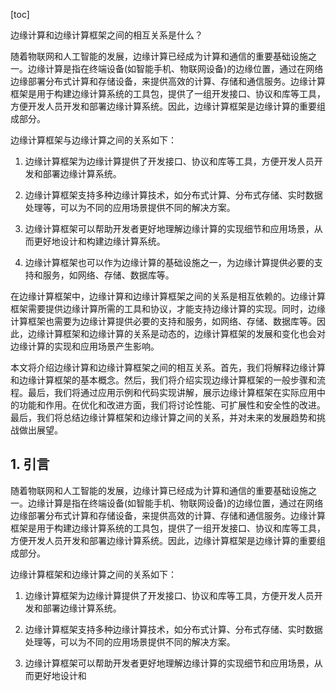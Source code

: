 
[toc]                    
                
                
边缘计算和边缘计算框架之间的相互关系是什么？

随着物联网和人工智能的发展，边缘计算已经成为计算和通信的重要基础设施之一。边缘计算是指在终端设备(如智能手机、物联网设备)的边缘位置，通过在网络边缘部署分布式计算和存储设备，来提供高效的计算、存储和通信服务。边缘计算框架是用于构建边缘计算系统的工具包，提供了一组开发接口、协议和库等工具，方便开发人员开发和部署边缘计算系统。因此，边缘计算框架是边缘计算的重要组成部分。

边缘计算框架与边缘计算之间的关系如下：

1. 边缘计算框架为边缘计算提供了开发接口、协议和库等工具，方便开发人员开发和部署边缘计算系统。

2. 边缘计算框架支持多种边缘计算技术，如分布式计算、分布式存储、实时数据处理等，可以为不同的应用场景提供不同的解决方案。

3. 边缘计算框架可以帮助开发者更好地理解边缘计算的实现细节和应用场景，从而更好地设计和构建边缘计算系统。

4. 边缘计算框架也可以作为边缘计算的基础设施之一，为边缘计算提供必要的支持和服务，如网络、存储、数据库等。

在边缘计算框架中，边缘计算和边缘计算框架之间的关系是相互依赖的。边缘计算框架需要提供边缘计算所需的工具和协议，才能支持边缘计算的实现。同时，边缘计算框架也需要为边缘计算提供必要的支持和服务，如网络、存储、数据库等。因此，边缘计算框架和边缘计算的关系是动态的，边缘计算框架的发展和变化也会对边缘计算的实现和应用场景产生影响。

本文将介绍边缘计算和边缘计算框架之间的相互关系。首先，我们将解释边缘计算和边缘计算框架的基本概念。然后，我们将介绍实现边缘计算框架的一般步骤和流程。最后，我们将通过应用示例和代码实现讲解，展示边缘计算框架在实际应用中的功能和作用。在优化和改进方面，我们将讨论性能、可扩展性和安全性的改进。最后，我们将总结边缘计算框架和边缘计算之间的关系，并对未来的发展趋势和挑战做出展望。



## 1. 引言

随着物联网和人工智能的发展，边缘计算已经成为计算和通信的重要基础设施之一。边缘计算是指在终端设备(如智能手机、物联网设备)的边缘位置，通过在网络边缘部署分布式计算和存储设备，来提供高效的计算、存储和通信服务。边缘计算框架是用于构建边缘计算系统的工具包，提供了一组开发接口、协议和库等工具，方便开发人员开发和部署边缘计算系统。因此，边缘计算框架是边缘计算的重要组成部分。

边缘计算框架和边缘计算之间的关系如下：

1. 边缘计算框架为边缘计算提供了开发接口、协议和库等工具，方便开发人员开发和部署边缘计算系统。

2. 边缘计算框架支持多种边缘计算技术，如分布式计算、分布式存储、实时数据处理等，可以为不同的应用场景提供不同的解决方案。

3. 边缘计算框架可以帮助开发者更好地理解边缘计算的实现细节和应用场景，从而更好地设计和

